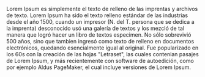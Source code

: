 Lorem Ipsum es simplemente el texto de relleno de las imprentas y archivos de texto. Lorem Ipsum ha sido el texto
relleno estándar de las industrias desde el año 1500, cuando un impresor 
(N. del T. persona que se dedica a la imprenta) 
desconocido usó una galería de textos y los mezcló de tal manera que logró hacer un libro de textos especimen.
 No sólo sobrevivió 500 años, sino que tambien ingresó como texto de relleno en documentos electrónicos, 
 quedando esencialmente igual al original. Fue popularizado en los 60s con la creación de las hojas 
 "Letraset", las cuales contenian pasajes de Lorem Ipsum,
  y más recientemente con software de autoedición, como por ejemplo Aldus PageMaker, el cual incluye versiones de Lorem Ipsum.